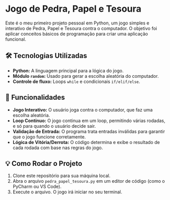 # Jogo de Pedra, Papel e Tesoura

Este é o meu primeiro projeto pessoal em Python, um jogo simples e interativo de Pedra, Papel e Tesoura contra o computador. O objetivo foi aplicar conceitos básicos de programação para criar uma aplicação funcional.

## 🛠️ Tecnologias Utilizadas

* **Python:** A linguagem principal para a lógica do jogo.
* **Módulo `random`:** Usado para gerar a escolha aleatória do computador.
* **Controle de fluxo:** Loops `while` e condicionais `if/elif/else`.

## 🚀 Funcionalidades

* **Jogo Interativo:** O usuário joga contra o computador, que faz uma escolha aleatória.
* **Loop Contínuo:** O jogo continua em um loop, permitindo várias rodadas, e só para quando o usuário decide sair.
* **Validação de Entrada:** O programa trata entradas inválidas para garantir que o jogo funcione corretamente.
* **Lógica de Vitória/Derrota:** O código determina e exibe o resultado de cada rodada com base nas regras do jogo.

## 💡 Como Rodar o Projeto

1.  Clone este repositório para sua máquina local.
2.  Abra o arquivo `pedra_papel_tesoura.py` em um editor de código (como o PyCharm ou VS Code).
3.  Execute o arquivo. O jogo irá iniciar no seu terminal.
